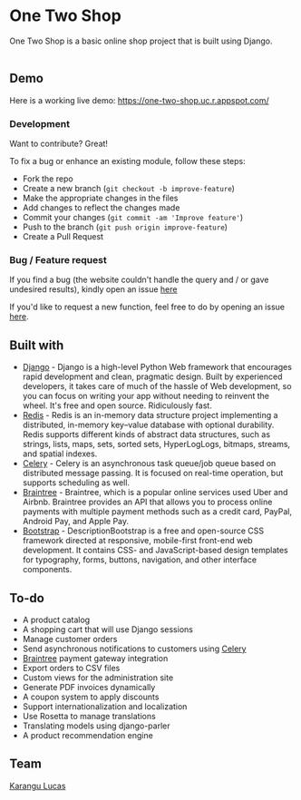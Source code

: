 # One Two Shop
<table>
<tr>
    One Two Shop is a basic online shop project that is built using Django.  
</tr>
</table>

## Demo
Here is a working live demo: https://one-two-shop.uc.r.appspot.com/

### Development
Want to contribute? Great!

To fix a bug or enhance an existing module, follow these steps:

- Fork the repo
- Create a new branch (`git checkout -b improve-feature`)
- Make the appropriate changes in the files
- Add changes to reflect the changes made
- Commit your changes (`git commit -am 'Improve feature'`)
- Push to the branch (`git push origin improve-feature`)
- Create a Pull Request 

### Bug / Feature request
If you find a bug (the website couldn't handle the query and / or gave undesired results), kindly open an issue [here](https://github.com/lwairore/One-Two-Shop-Django)

If you'd like to request a new function, feel free to do by opening an issue [here](https://github.com/lwairore/One-Two-Shop-Django).

## Built with

- [Django](https://www.djangoproject.com/) - Django is a high-level Python Web framework that encourages rapid development and clean, pragmatic design. Built by experienced developers, it takes care of much of the hassle of Web development, so you can focus on writing your app without needing to reinvent the wheel. It's free and open source. Ridiculously fast.
- [Redis](https://redis.io/) - Redis is an in-memory data structure project implementing a distributed, in-memory key–value database with optional durability. Redis supports different kinds of abstract data structures, such as strings, lists, maps, sets, sorted sets, HyperLogLogs, bitmaps, streams, and spatial indexes.
- [Celery](https://realpython.com/asynchronous-tasks-with-django-and-celery/) - Celery is an asynchronous task queue/job queue based on distributed message passing. It is focused on real-time operation, but supports scheduling as well.
- [Braintree](https://www.braintreepayments.com/) - Braintree, which is a popular online services used Uber and Airbnb. Braintree provides an API that allows you to process online payments with multiple payment methods such as a credit card, PayPal, Android Pay, and Apple Pay.
- [Bootstrap](http://getbootstrap.com/) - DescriptionBootstrap is a free and open-source CSS framework directed at responsive, mobile-first front-end web development. It contains CSS- and JavaScript-based design templates for typography, forms, buttons, navigation, and other interface components.

## To-do
- A product catalog 
- A shopping cart that will use Django sessions
- Manage customer orders 
- Send asynchronous notifications to customers using [Celery](https://realpython.com/asynchronous-tasks-with-django-and-celery/)
- [Braintree](https://www.braintreepayments.com/) payment gateway integration
- Export orders to CSV files
- Custom views for the administration site
- Generate PDF invoices dynamically
- A coupon system to apply discounts
- Support internationalization and localization
- Use Rosetta to manage translations
- Translating models using django-parler
- A product recommendation engine

## Team 
[Karangu Lucas](https://github.com/lwairore)